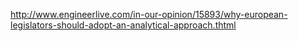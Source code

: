 <http://www.engineerlive.com/in-our-opinion/15893/why-european-legislators-should-adopt-an-analytical-approach.thtml>
